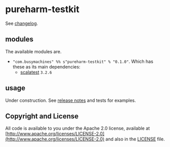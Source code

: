 # pureharm-testkit

See [changelog](./CHANGELOG.md).

## modules

The available modules are.

- `"com.busymachines" %% s"pureharm-testkit" % "0.1.0"`. Which has these as its main dependencies:
    - [scalatest](https://github.com/scalatest/scalatest/releases) `3.2.6`
    

## usage

Under construction. See [release notes](https://github.com/busymachines/pureharm-core/releases) and tests for examples.

## Copyright and License

All code is available to you under the Apache 2.0 license, available
at [http://www.apache.org/licenses/LICENSE-2.0](http://www.apache.org/licenses/LICENSE-2.0) and also in
the [LICENSE](./LICENSE) file.
